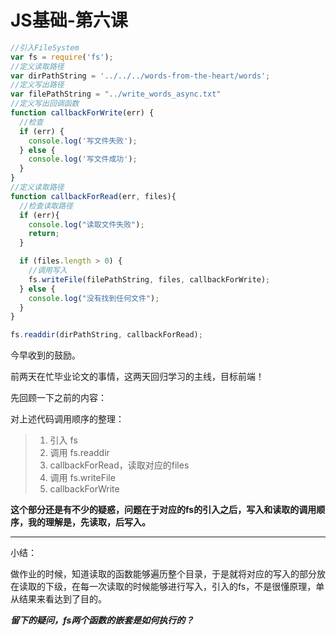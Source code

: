# JS基础-第六课

```Javascript
//引入FileSystem
var fs = require('fs');
//定义读取路径
var dirPathString = '../../../words-from-the-heart/words';
//定义写出路径
var filePathString = "../write_words_async.txt"
//定义写出回调函数
function callbackForWrite(err) {
  //检查
  if (err) {
    console.log('写文件失败');
  } else {
    console.log('写文件成功');
  }
}
//定义读取路径
function callbackForRead(err, files){
  //检查读取路径
  if (err){
    console.log("读取文件失败");
    return;
  }

  if (files.length > 0) {
    //调用写入
    fs.writeFile(filePathString, files, callbackForWrite);
  } else {
    console.log("没有找到任何文件");
  }
}

fs.readdir(dirPathString, callbackForRead);
```



今早收到的鼓励。

前两天在忙毕业论文的事情，这两天回归学习的主线，目标前端！

先回顾一下之前的内容：

对上述代码调用顺序的整理：

> 1. 引入 fs
> 2. 调用 fs.readdir
> 3. callbackForRead，读取对应的files
> 4. 调用 fs.writeFile
> 5. callbackForWrite

**这个部分还是有不少的疑惑，问题在于对应的fs的引入之后，写入和读取的调用顺序，我的理解是，先读取，后写入。**

---

小结：

做作业的时候，知道读取的函数能够遍历整个目录，于是就将对应的写入的部分放在读取的下级，在每一次读取的时候能够进行写入，引入的fs，不是很懂原理，单从结果来看达到了目的。

***留下的疑问，fs两个函数的嵌套是如何执行的？***